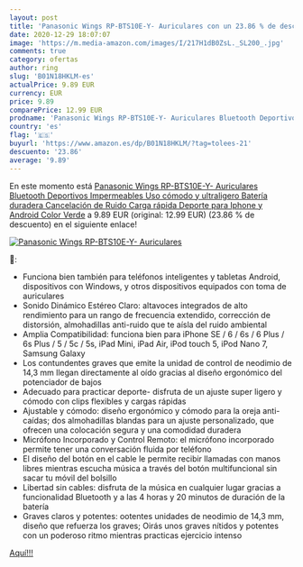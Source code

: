 ```yaml
---
layout: post
title: 'Panasonic Wings RP-BTS10E-Y- Auriculares con un 23.86 % de descuento'
date: 2020-12-29 18:07:07
image: 'https://m.media-amazon.com/images/I/217H1dB0ZsL._SL200_.jpg'
comments: true
category: ofertas
author: ring
slug: 'B01N18HKLM-es'
actualPrice: 9.89 EUR
currency: EUR
price: 9.89
comparePrice: 12.99 EUR
prodname: 'Panasonic Wings RP-BTS10E-Y- Auriculares Bluetooth Deportivos  Impermeables  Uso cómodo y ultraligero  Batería duradera  Cancelación de Ruido  Carga rápida  Deporte para Iphone y Android   Color Verde'
country: 'es'
flag: '🇪🇸'
buyurl: 'https://www.amazon.es/dp/B01N18HKLM/?tag=tolees-21'
descuento: '23.86'
average: '9.89'
---
```


En este momento está [Panasonic Wings RP-BTS10E-Y- Auriculares Bluetooth Deportivos  Impermeables  Uso cómodo y ultraligero  Batería duradera  Cancelación de Ruido  Carga rápida  Deporte para Iphone y Android   Color Verde](https://www.amazon.es/dp/B01N18HKLM/?tag=tolees-21) a 9.89 EUR (original: 12.99 EUR) (23.86 %  de descuento) en el siguiente enlace!

[![Panasonic Wings RP-BTS10E-Y- Auriculares](https://m.media-amazon.com/images/I/217H1dB0ZsL._SL200_.jpg)](https://www.amazon.es/dp/B01N18HKLM/?tag=tolees-21)

🔎:

- Funciona bien también para teléfonos inteligentes y tabletas Android, dispositivos con Windows, y otros dispositivos equipados con toma de auriculares
- Sonido Dinámico Estéreo Claro: altavoces integrados de alto rendimiento para un rango de frecuencia extendido, corrección de distorsión, almohadillas anti-ruido que te aísla del ruido ambiental
- Amplia Compatibilidad: funciona bien para iPhone SE / 6 / 6s / 6 Plus / 6s Plus / 5 / 5c / 5s, iPad Mini, iPad Air, iPod touch 5, iPod Nano 7, Samsung Galaxy
- Los contundentes graves que emite la unidad de control de neodimio de 14,3 mm llegan directamente al oído gracias al diseño ergonómico del potenciador de bajos
- Adecuado para practicar deporte- disfruta de un ajuste super ligero y cómodo con clips flexibles y cargas rápidas
- Ajustable y cómodo: diseño ergonómico y cómodo para la oreja anti-caídas; dos almohadillas blandas para un ajuste personalizado, que ofrecen una colocación segura y una comodidad duradera
- Micrófono Incorporado y Control Remoto: el micrófono incorporado permite tener una conversación fluida por teléfono
- El diseño del botón en el cable le permite recibir llamadas con manos libres mientras escucha música a través del botón multifuncional sin sacar tu móvil del bolsillo
- Libertad sin cables: disfruta de la música en cualquier lugar gracias a funcionalidad Bluetooth y a las 4 horas y 20 minutos de duración de la batería
- Graves claros y potentes: ootentes unidades de neodimio de 14,3 mm, diseño que refuerza los graves; Oirás unos graves nítidos y potentes con un poderoso ritmo mientras practicas ejercicio intenso

[Aquí!!!](https://www.amazon.es/dp/B01N18HKLM/?tag=tolees-21)
